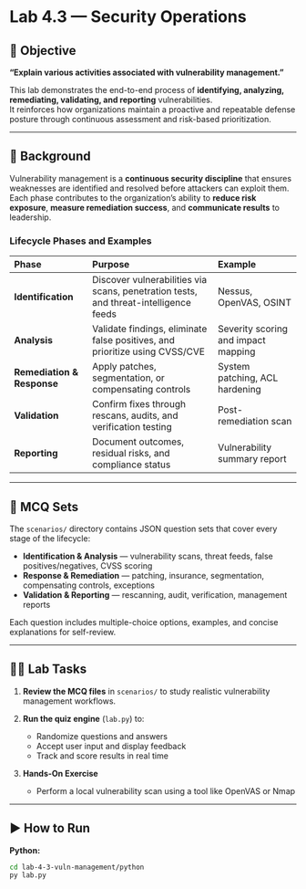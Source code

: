 # Lab 4.3 — Security Operations

## 🎯 Objective
**“Explain various activities associated with vulnerability management.”**

This lab demonstrates the end-to-end process of **identifying, analyzing, remediating, validating, and reporting** vulnerabilities.  
It reinforces how organizations maintain a proactive and repeatable defense posture through continuous assessment and risk-based prioritization.

---

## 📖 Background

Vulnerability management is a **continuous security discipline** that ensures weaknesses are identified and resolved before attackers can exploit them.  
Each phase contributes to the organization’s ability to **reduce risk exposure**, **measure remediation success**, and **communicate results** to leadership.

### Lifecycle Phases and Examples

| Phase | Purpose | Example |
|:--|:--|:--|
| **Identification** | Discover vulnerabilities via scans, penetration tests, and threat-intelligence feeds | Nessus, OpenVAS, OSINT |
| **Analysis** | Validate findings, eliminate false positives, and prioritize using CVSS/CVE | Severity scoring and impact mapping |
| **Remediation & Response** | Apply patches, segmentation, or compensating controls | System patching, ACL hardening |
| **Validation** | Confirm fixes through rescans, audits, and verification testing | Post-remediation scan |
| **Reporting** | Document outcomes, residual risks, and compliance status | Vulnerability summary report |

---

## 🧩 MCQ Sets

The `scenarios/` directory contains JSON question sets that cover every stage of the lifecycle:

- **Identification & Analysis** — vulnerability scans, threat feeds, false positives/negatives, CVSS scoring  
- **Response & Remediation** — patching, insurance, segmentation, compensating controls, exceptions  
- **Validation & Reporting** — rescanning, audit, verification, management reports  

Each question includes multiple-choice options, examples, and concise explanations for self-review.

---

## 🧑‍💻 Lab Tasks

1. **Review the MCQ files** in `scenarios/` to study realistic vulnerability management workflows.  

2. **Run the quiz engine** (`lab.py`) to:  
   - Randomize questions and answers  
   - Accept user input and display feedback  
   - Track and score results in real time  

3. **Hands-On Exercise**   
   - Perform a local vulnerability scan using a tool like OpenVAS or Nmap  


---

## ▶️ How to Run

**Python:**
```bash
cd lab-4-3-vuln-management/python
py lab.py
